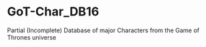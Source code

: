 # GoT-Char_DB16
Partial (Incomplete) Database of major Characters from the Game of Thrones universe
